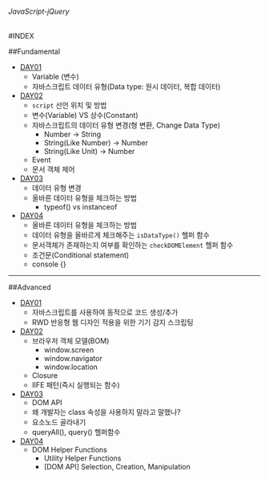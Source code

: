 ###### JavaScript-jQuery

#INDEX

##Fundamental
- [DAY01](./A_Fundamental/DAY01/README.md) 
	- Variable (변수)
	- 자바스크립트 데이터 유형(Data type: 원시 데이터, 복합 데이터)
- [DAY02](./A_Fundamental/DAY02/README.md)
	- `script` 선언 위치 및 방법
	- 변수(Variable) VS 상수(Constant)
	- 자바스크립트의 데이터 유형 변경(형 변환, Change Data Type)
		- Number -> String
		- String(Like Number) -> Number
		- String(Like Unit) -> Number
	- Event
	- 문서 객체 제어
- [DAY03](./A_Fundamental/DAY03/README.md)
	- 데이터 유형 변경
	- 올바른 데이터 유형을 체크하는 방법
		- typeof() vs instanceof
- [DAY04](./A_Fundamental/DAY04/README.md)
	- 올바른 데이터 유형을 체크하는 방법
	- 데이터 유형을 올바르게 체크해주는 `isDataType()` 헬퍼 함수
	- 문서객체가 존재하는지 여부를 확인하는 `checkDOMElement` 헬퍼 함수
	- 조건문(Conditional statement)
	- console {}


---

##Advanced
- [DAY01](./B_Advanced/DAY01/README.md) 
	- 자바스크립트를 사용하여 동적으로 코드 생성/추가
	- RWD 반응형 웹 디자인 적용을 위한 기기 감지 스크립팅
- [DAY02](./B_Advanced/DAY02/README.md)
	- 브라우저 객체 모델(BOM)
		- window.screen
		- window.navigator
		- window.location
	- Closure
	- IIFE 패턴(즉시 실행되는 함수)
- [DAY03](./B_Advanced/DAY03/README.md)
	- DOM API
	- 왜 개발자는 class 속성을 사용하지 말라고 말했나?
	- 요소노드 골라내기
	- queryAll(), query() 헬퍼함수
- [DAY04](./B_Advanced/DAY04/README.md)
	- DOM Helper Functions
		- Utility Helper Functions
		- [DOM API] Selection, Creation, Manipulation
